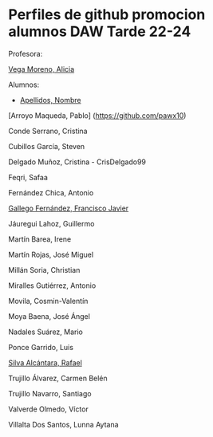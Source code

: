  
# Perfiles de github promocion alumnos DAW Tarde 22-24
Profesora:

[Vega Moreno, Alicia](https://github.com/AVegMor)

Alumnos:

* [Apellidos, Nombre](https://github.com/username)
  
[Arroyo Maqueda, Pablo] (https://github.com/pawx10)

Conde Serrano, Cristina

Cubillos García, Steven

Delgado Muñoz, Cristina - CrisDelgado99

Feqri, Safaa

Fernández Chica, Antonio

[Gallego Fernández, Francisco Javier](https://github.com/JaviGalFer)

Jáuregui Lahoz, Guillermo

Martín Barea, Irene

Martín Rojas, José Miguel

Millán Soria, Christian

Miralles Gutiérrez, Antonio

Movila, Cosmin-Valentín

Moya Baena, José Ángel

Nadales Suárez, Mario

Ponce Garrido, Luis

[Silva Alcántara, Rafael](https://github.com/RafaelSilva27)

Trujillo Álvarez, Carmen Belén

Trujillo Navarro, Santiago

Valverde Olmedo, Víctor

Villalta Dos Santos, Lunna Aytana





